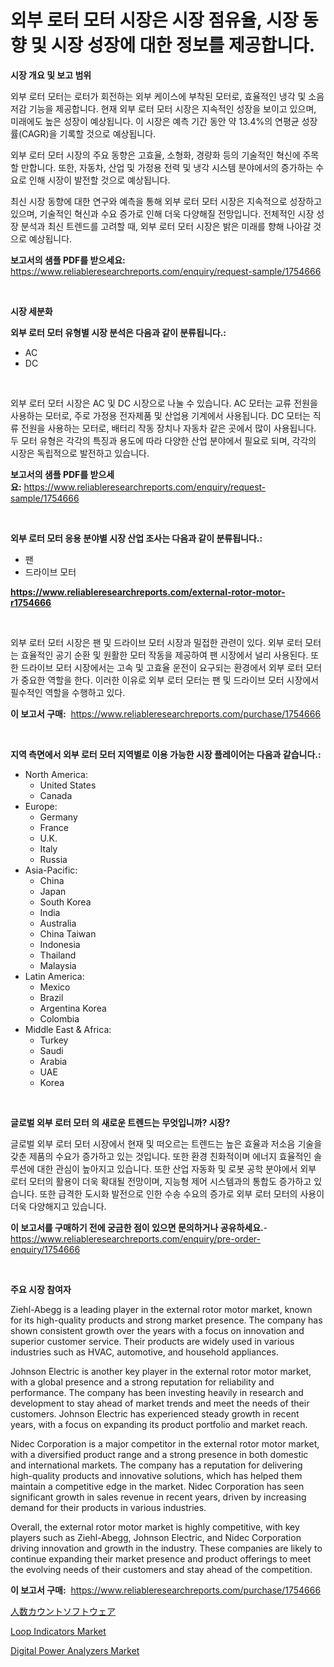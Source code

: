 <p><h1>외부 로터 모터 시장은 시장 점유율, 시장 동향 및 시장 성장에 대한 정보를 제공합니다.</h1></p><p><strong>시장 개요 및 보고 범위</strong></p>
<p><p>외부 로터 모터는 로터가 회전하는 외부 케이스에 부착된 모터로, 효율적인 냉각 및 소음 저감 기능을 제공합니다. 현재 외부 로터 모터 시장은 지속적인 성장을 보이고 있으며, 미래에도 높은 성장이 예상됩니다. 이 시장은 예측 기간 동안 약 13.4%의 연평균 성장률(CAGR)을 기록할 것으로 예상됩니다. </p><p>외부 로터 모터 시장의 주요 동향은 고효율, 소형화, 경량화 등의 기술적인 혁신에 주목할 만합니다. 또한, 자동차, 산업 및 가정용 전력 및 냉각 시스템 분야에서의 증가하는 수요로 인해 시장이 발전할 것으로 예상됩니다. </p><p>최신 시장 동향에 대한 연구와 예측을 통해 외부 로터 모터 시장은 지속적으로 성장하고 있으며, 기술적인 혁신과 수요 증가로 인해 더욱 다양해질 전망입니다. 전체적인 시장 성장 분석과 최신 트렌드를 고려할 때, 외부 로터 모터 시장은 밝은 미래를 향해 나아갈 것으로 예상됩니다.</p></p>
<p><strong>보고서의 샘플 PDF를 받으세요:</strong> <a href="https://www.reliableresearchreports.com/enquiry/request-sample/1754666">https://www.reliableresearchreports.com/enquiry/request-sample/1754666</a></p>
<p>&nbsp;</p>
<p><strong>시장 세분화</strong></p>
<p><strong>외부 로터 모터 유형별 시장 분석은 다음과 같이 분류됩니다.:</strong></p>
<p><ul><li>AC</li><li>DC</li></ul></p>
<p>&nbsp;</p>
<p><p>외부 로터 모터 시장은 AC 및 DC 시장으로 나눌 수 있습니다. AC 모터는 교류 전원을 사용하는 모터로, 주로 가정용 전자제품 및 산업용 기계에서 사용됩니다. DC 모터는 직류 전원을 사용하는 모터로, 배터리 작동 장치나 자동차 같은 곳에서 많이 사용됩니다. 두 모터 유형은 각각의 특징과 용도에 따라 다양한 산업 분야에서 필요로 되며, 각각의 시장은 독립적으로 발전하고 있습니다.</p></p>
<p><strong>보고서의 샘플 PDF를 받으세요:</strong>&nbsp;<a href="https://www.reliableresearchreports.com/enquiry/request-sample/1754666">https://www.reliableresearchreports.com/enquiry/request-sample/1754666</a></p>
<p>&nbsp;</p>
<p><strong> 외부 로터 모터 응용 분야별 시장 산업 조사는 다음과 같이 분류됩니다.:</strong></p>
<p><ul><li>팬</li><li>드라이브 모터</li></ul></p>
<p><strong><a href="https://www.reliableresearchreports.com/external-rotor-motor-r1754666">https://www.reliableresearchreports.com/external-rotor-motor-r1754666</a></strong></p>
<p>&nbsp;</p>
<p><p>외부 로터 모터 시장은 팬 및 드라이브 모터 시장과 밀접한 관련이 있다. 외부 로터 모터는 효율적인 공기 순환 및 원활한 모터 작동을 제공하여 팬 시장에서 널리 사용된다. 또한 드라이브 모터 시장에서는 고속 및 고효율 운전이 요구되는 환경에서 외부 로터 모터가 중요한 역할을 한다. 이러한 이유로 외부 로터 모터는 팬 및 드라이브 모터 시장에서 필수적인 역할을 수행하고 있다.</p></p>
<p><strong>이 보고서 구매:</strong>&nbsp; <a href="https://www.reliableresearchreports.com/purchase/1754666">https://www.reliableresearchreports.com/purchase/1754666</a></p>
<p>&nbsp;</p>
<p><strong>지역 측면에서 외부 로터 모터 지역별로 이용 가능한 시장 플레이어는 다음과 같습니다.:</strong></p>
<p><ul>
    <li>
        North America:
        <ul>
            <li>United States</li>
            <li>Canada</li>
        </ul>
    </li>
    <li>
        Europe:
        <ul>
            <li>Germany</li>
            <li>France</li>
            <li>U.K.</li>
            <li>Italy</li>
            <li>Russia</li>
        </ul>
    </li>
    <li>
        Asia-Pacific:
        <ul>
            <li>China</li>
            <li>Japan</li>
            <li>South Korea</li>
            <li>India</li>
            <li>Australia</li>
            <li>China Taiwan</li>
            <li>Indonesia</li>
            <li>Thailand</li>
            <li>Malaysia</li>
        </ul>
    </li>
    <li>
        Latin America:
        <ul>
            <li>Mexico</li>
            <li>Brazil</li>
            <li>Argentina Korea</li>
            <li>Colombia</li>
        </ul>
    </li>
    <li>
        Middle East & Africa:
        <ul>
            <li>Turkey</li>
            <li>Saudi</li>
            <li>Arabia</li>
            <li>UAE</li>
            <li>Korea</li>
        </ul>
    </li>
    </ul></p>
<p>&nbsp;</p>
<p><strong>글로벌 외부 로터 모터 의 새로운 트렌드는 무엇입니까? 시장?</strong></p>
<p><p>글로벌 외부 로터 모터 시장에서 현재 및 떠오르는 트렌드는 높은 효율과 저소음 기술을 갖춘 제품의 수요가 증가하고 있는 것입니다. 또한 환경 친화적이며 에너지 효율적인 솔루션에 대한 관심이 높아지고 있습니다. 또한 산업 자동화 및 로봇 공학 분야에서 외부 로터 모터의 활용이 더욱 확대될 전망이며, 지능형 제어 시스템과의 통합도 증가하고 있습니다. 또한 급격한 도시화 발전으로 인한 수송 수요의 증가로 외부 로터 모터의 사용이 더욱 다양해지고 있습니다.</p></p>
<p><strong>이 보고서를 구매하기 전에 궁금한 점이 있으면 문의하거나 공유하세요.</strong>- <a href="https://www.reliableresearchreports.com/enquiry/pre-order-enquiry/1754666">https://www.reliableresearchreports.com/enquiry/pre-order-enquiry/1754666</a></p>
<p>&nbsp;</p>
<p><strong>주요 시장 참여자</strong></p>
<p><p>Ziehl-Abegg is a leading player in the external rotor motor market, known for its high-quality products and strong market presence. The company has shown consistent growth over the years with a focus on innovation and superior customer service. Their products are widely used in various industries such as HVAC, automotive, and household appliances.</p><p>Johnson Electric is another key player in the external rotor motor market, with a global presence and a strong reputation for reliability and performance. The company has been investing heavily in research and development to stay ahead of market trends and meet the needs of their customers. Johnson Electric has experienced steady growth in recent years, with a focus on expanding its product portfolio and market reach.</p><p>Nidec Corporation is a major competitor in the external rotor motor market, with a diversified product range and a strong presence in both domestic and international markets. The company has a reputation for delivering high-quality products and innovative solutions, which has helped them maintain a competitive edge in the market. Nidec Corporation has seen significant growth in sales revenue in recent years, driven by increasing demand for their products in various industries.</p><p>Overall, the external rotor motor market is highly competitive, with key players such as Ziehl-Abegg, Johnson Electric, and Nidec Corporation driving innovation and growth in the industry. These companies are likely to continue expanding their market presence and product offerings to meet the evolving needs of their customers and stay ahead of the competition.</p></p>
<p><strong>이 보고서 구매:</strong>&nbsp;&nbsp;<a href="https://www.reliableresearchreports.com/purchase/1754666">https://www.reliableresearchreports.com/purchase/1754666</a></p>
<p><p><a href="https://github.com/one-cool-chick/Market-Research-Report-List-1/blob/main/123286827985.md">人数カウントソフトウェア</a></p><p><a href="https://github.com/changoleonlaverguenzanoexiste/Market-Research-Report-List-2/blob/main/loop-indicators-market.md">Loop Indicators Market</a></p><p><a href="https://github.com/dimitrishawkinswaynenp91rgz/Market-Research-Report-List-2/blob/main/digital-power-analyzers-market.md">Digital Power Analyzers Market</a></p></p>